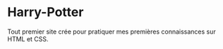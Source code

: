 # Harry-Potter

Tout premier site crée pour pratiquer mes premières connaissances sur HTML et CSS. 
